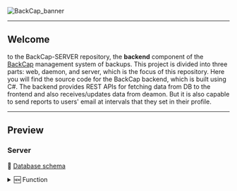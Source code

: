 ![BackCap_banner](https://i.imgur.com/9QxM5pu.png)

---

## Welcome

to the BackCap-SERVER repository, the **backend** component of the [BackCap](https://github.com/Edems-DEV/BackCap) management system of backups. This project is divided into three parts: web, daemon, and server, which is the focus of this repository. Here you will find the source code for the BackCap backend, which is built using C#. The backend provides REST APIs for fetching data from DB to the frontend and also receives/updates data from deamon. But it is also capable to send reports to users' email at intervals that they set in their profile.

---

## Preview

### Server

🧮 [Database schema](https://dbdiagram.io/d/647a2f14722eb774944d0d47)

<details> <summary>🆕 Function</summary>

- 🗞️ Email report
- 🔌 REST Api

</details>
